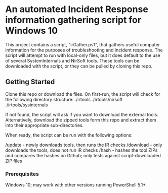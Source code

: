 # An automated Incident Response information gathering script for Windows 10
This project contains a script, "irGather.ps1", that gathers useful computer information for the purposes of troubleshooting and incident response. The script will attempt to run with local-only files, but it does default to the use of several SystemInternals and NirSoft tools. These tools can be downloaded with the script, or they can be pulled by cloning this repo.

## Getting Started
Clone this repo or download the files. On first-run, the script will check for the following directory structure:
./irtools
./irtools/nirsoft
./irtools/sysinternals

If not found, the script will ask if you want to download the external tools. Alternatively, download the zipped tools form this repo and extract them into their appropriate sub-directories.

When ready, the script can be run with the following options:

/update - newly downloads tools, then runs the IR checks
/download - only downloads the tools, does not run IR checks
/hash - hashes the tool ZIPs and compares the hashes on Github; only tests against script-downloaded ZIP files

### Prerequisites
Windows 10; may work with other versions running PowerShell 5.1+
